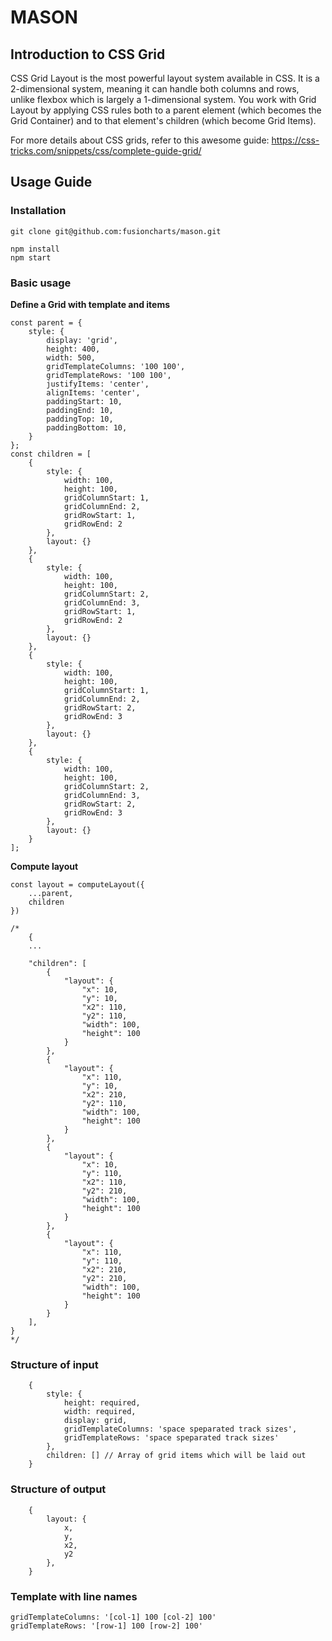 # MASON

## Introduction to CSS Grid
CSS Grid Layout is the most powerful layout system available in CSS. It is a 2-dimensional system, meaning it can handle both columns and rows, unlike flexbox which is largely a 1-dimensional system. You work with Grid Layout by applying CSS rules both to a parent element (which becomes the Grid Container) and to that element's children (which become Grid Items).

For more details about CSS grids, refer to this awesome guide:
https://css-tricks.com/snippets/css/complete-guide-grid/

## Usage Guide

### Installation

```
git clone git@github.com:fusioncharts/mason.git

npm install
npm start 
```

### Basic usage
**Define a Grid with template and items**
```
const parent = {
    style: {
        display: 'grid',
        height: 400,
        width: 500,
        gridTemplateColumns: '100 100',
        gridTemplateRows: '100 100',
        justifyItems: 'center',
        alignItems: 'center',
        paddingStart: 10,
        paddingEnd: 10,
        paddingTop: 10,
        paddingBottom: 10,
    }
};
const children = [
    {
        style: {
            width: 100,
            height: 100,
            gridColumnStart: 1,
            gridColumnEnd: 2,
            gridRowStart: 1,
            gridRowEnd: 2
        },
        layout: {}
    },
    {
        style: {
            width: 100,
            height: 100,
            gridColumnStart: 2,
            gridColumnEnd: 3,
            gridRowStart: 1,
            gridRowEnd: 2
        },
        layout: {}
    },
    {
        style: {
            width: 100,
            height: 100,
            gridColumnStart: 1,
            gridColumnEnd: 2,
            gridRowStart: 2,
            gridRowEnd: 3
        },
        layout: {}
    },
    {
        style: {
            width: 100,
            height: 100,
            gridColumnStart: 2,
            gridColumnEnd: 3,
            gridRowStart: 2,
            gridRowEnd: 3
        },
        layout: {}
    }
];
```
**Compute layout**
```
const layout = computeLayout({
    ...parent,
    children
})

/*
    {
    ...

    "children": [
        {
            "layout": {
                "x": 10,
                "y": 10,
                "x2": 110,
                "y2": 110,
                "width": 100,
                "height": 100
            }
        },
        {
            "layout": {
                "x": 110,
                "y": 10,
                "x2": 210,
                "y2": 110,
                "width": 100,
                "height": 100
            }
        },
        {
            "layout": {
                "x": 10,
                "y": 110,
                "x2": 110,
                "y2": 210,
                "width": 100,
                "height": 100
            }
        },
        {
            "layout": {
                "x": 110,
                "y": 110,
                "x2": 210,
                "y2": 210,
                "width": 100,
                "height": 100
            }
        }
    ],
}
*/
```

### Structure of input
```
    {
        style: {
            height: required,
            width: required,
            display: grid,
            gridTemplateColumns: 'space speparated track sizes',
            gridTemplateRows: 'space speparated track sizes'
        },
        children: [] // Array of grid items which will be laid out
    }
```

### Structure of output
```
    {
        layout: {
            x,
            y,
            x2,
            y2
        },
    }
```

### Template with line names

```
gridTemplateColumns: '[col-1] 100 [col-2] 100'
gridTemplateRows: '[row-1] 100 [row-2] 100'
```